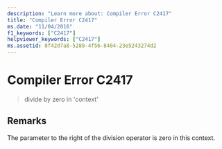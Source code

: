 ```yaml
---
description: "Learn more about: Compiler Error C2417"
title: "Compiler Error C2417"
ms.date: "11/04/2016"
f1_keywords: ["C2417"]
helpviewer_keywords: ["C2417"]
ms.assetid: 8f42d7a8-5289-4f56-8404-23e5243274d2
---
```

# Compiler Error C2417

> divide by zero in 'context'

## Remarks

The parameter to the right of the division operator is zero in this context.
